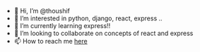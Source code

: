 - 👋 Hi, I’m @thoushif
- 👀 I’m interested in python, django, react, express ..
- 🌱 I’m currently learning express!!
- 💞️ I’m looking to collaborate on concepts of react and express
- 📫 How to reach me [here](https://www.linkedin.com/in/thoushifaazam/)

<!---
thoushif/thoushif is a ✨ special ✨ repository because its `README.md` (this file) appears on your GitHub profile.
You can click the Preview link to take a look at your changes.
--->
